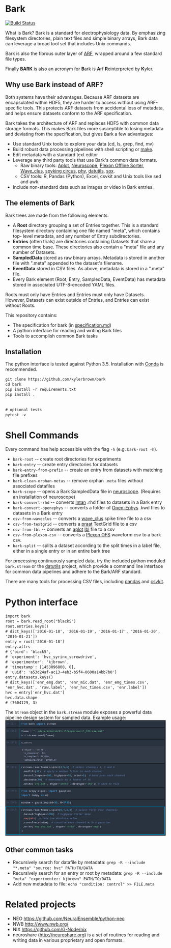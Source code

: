 # Bark
[![Build Status](https://travis-ci.org/kylerbrown/bark.svg?branch=master)](https://travis-ci.org/kylerbrown/bark)

What is Bark? Bark is a standard for electrophysiology data. By emphasizing filesystem 
directories, plain text files and simple binary arrays, Bark data can leverage a broad tool set that includes Unix commands.

Bark is also the fibrous outer layer of [ARF](https://github.com/melizalab/arf), wrapped around a few standard
file types.

Finally **BARK** is also an acronym for **B**ark is **A**rf **R**einterpreted by **K**yler.

## Why use Bark instead of ARF?

Both systems have their advantages. Because ARF datasets are encapsulated 
within HDF5, they are harder to access without using ARF-specific tools.
This protects ARF datasets from accidental loss of metadata, and helps ensure
datasets conform to the ARF specification.

Bark takes the architecture of ARF and replaces HDF5 with common data storage formats.
This makes Bark files more susceptible to losing metadata and deviating
from the specification, but gives Bark a few advantages:

+ Use standard Unix tools to explore your data (cd, ls, grep, find, mv)
+ Build robust data processing pipelines with shell scripting or
  [make](http://kbroman.org/minimal_make/).
+ Edit metadata with a standard text editor
+ Leverage any third party tools that use Bark's common data formats.
  + Raw binary tools: [Aplot](https://github.com/melizalab/aplot), [Neuroscope](http://neurosuite.sourceforge.net/), 
[Plexon Offline Sorter](http://www.plexon.com/products/offline-sorter), [Wave_clus](https://github.com/csn-le/wave_clus), 
[spyking circus](https://spyking-circus.readthedocs.io), [phy](https://github.com/kwikteam/phy), 
[datutils](https://github.com/kylerbrown/datutils), [sox](http://sox.sourceforge.net/sox.html).
  + CSV tools: R, Pandas (Python), Excel, csvkit and Unix tools like sed and
      awk.
+ Include non-standard data such as images or video in Bark entries.

## The elements of Bark
Bark trees are made from the following elements:

- A **Root** directory grouping a set of Entries together. This is a standard
  filesystem directory containing one file named "meta", which contains top-
  level metadata, and any number of Entry subdirectories.
- **Entries** (often trials) are directories containing Datasets that share a
  common time base. These directories also contain a "meta" file and any number
  of Datasets.
- **SampledData** stored as raw binary arrays. Metadata is stored in another
  file with ".meta" appended to the dataset's filename.
- **EventData** stored in CSV files. As above, metadata is stored in a ".meta"
  file.
- Every Bark element (Root, Entry, SampledData, EventData) has metadata stored in associated UTF-8-encoded YAML files.

Roots must only have Entries and Entries must only have Datasets.
However, Datasets can exist outside of Entries, and Entries can exist without Roots.

This repository contains:

-   The specification for bark (in [specification.md](specification.md))
-   A python interface for reading and writing Bark files
-   Tools to accomplish common Bark tasks

## Installation

The python interface is tested against Python 3.5. Installation with [Conda](http://conda.pydata.org/miniconda.html) is recommended.

    git clone https://github.com/kylerbrown/bark
    cd bark
    pip install -r requirements.txt
    pip install .


    # optional tests
    pytest -v


# Shell Commands

Every command has help accessible with the flag `-h` (e.g. `bark-root -h`).

- `bark-root` -- create root directories for experiments
- `bark-entry` -- create entry directories for datasets
- `bark-entry-from-prefix` -- create an entry from datasets with matching file prefixes
- `bark-clean-orphan-metas` -- remove orphan `.meta` files without associated datafiles
- `bark-scope` -- opens a Bark SampledData file in [neuroscope](http://neurosuite.sourceforge.net/). (Requires an installation of neuroscope)  
- `bark-convert-rhd` -- converts [Intan](http://intantech.com/) .rhd files to datasets in a Bark entry
- `bark-convert-openephys` -- converts a folder of [Open-Ephys](http://www.open-ephys.org/) .kwd files to datasets in a Bark entry
- `csv-from-waveclus` -- converts a [wave_clus](https://github.com/csn-le/wave_clus) spike time file to a csv
- `csv-from-textgrid` -- converts a [praat](http://www.fon.hum.uva.nl/praat/) TextGrid file to a csv
- `csv-from-lbl` -- converts an [aplot](https://github.com/melizalab/aplot) [lbl](https://github.com/kylerbrown/lbl) file to a csv
- `csv-from-plexon-csv` -- converts a [Plexon OFS](http://www.plexon.com/products/offline-sorter) waveform csv to a bark csv.
- `bark-split` -- splits a dataset according to the split times in a label file, either in a single entry or in an entire bark tree

For processing continuously sampled data, try the included python moduled `bark.stream` or the 
[datutils](https://github.com/kylerbrown/datutils) project, which provide a command line interface
for common data pipelines and adhere to the Bark/ARF standard.

There are many tools for processing CSV files, including [pandas](http://pandas.pydata.org/) and [csvkit](https://csvkit.readthedocs.io).

# Python interface

    import bark
    root = bark.read_root("black5")
    root.entries.keys()
    # dict_keys(['2016-01-18', '2016-01-19', '2016-01-17', '2016-01-20', '2016-01-21'])
    entry = root['2016-01-18']
    entry.attrs
    # {'bird': 'black5',
    # 'experiment': 'hvc_syrinx_screwdrive',
    # 'experimenter': 'kjbrown',
    # 'timestamp': [1453096800, 0],
    # 'uuid': 'a53d24af-ac13-4eb3-b5f4-0600a14bb7b0'}
    entry.datasets.keys()
    # dict_keys(['enr_emg.dat', 'enr_mic.dat', 'enr_emg_times.csv', 'enr_hvc.dat', 'raw.label', 'enr_hvc_times.csv', 'enr.label'])
    hvc = entry['enr_hvc.dat']
    hvc.data.shape
    # (7604129, 3)



The `Stream` object in the `bark.stream` module exposes a powerful data pipeline design system for sampled data.
Example usage:
![Example usage](bark-stream-example.png)



## Other common tasks

- Recursively search for datafile by metadata: `grep -R --include "*.meta" "source: hvc" PATH/TO/DATA`
- Recursively search for an entry or root by metadata: `grep -R --include "meta" "experimenter: kjbrown" PATH/TO/DATA`
- Add new metadata to file: `echo "condition: control" >> FILE.meta`

# Related projects

-   NEO <https://github.com/NeuralEnsemble/python-neo>
-   NWB <http://www.nwb.org/>
-   NIX <https://github.com/G-Node/nix>
-   neuroshare (<http://neuroshare.org>) is a set of routines for reading and
    writing data in various proprietary and open formats.

